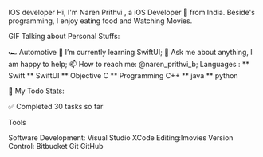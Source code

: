 
IOS developer
Hi, I'm Naren Prithvi , a iOS Developer 🚀 from India. Beside's programming, I enjoy eating food and Watching Movies.

GIF
Talking about Personal Stuffs:

🏎 Automotive
🌱 I’m currently learning SwiftUI;
💬 Ask me about anything, I am happy to help;
📫 How to reach me: @naren_prithvi_b;
Languages :
** Swift 
** SwiftUI 
** Objective C 
** Programming C++
** java
** python

🚧 My Todo Stats:

✅ Completed 30 tasks so far

Tools

Software Development: Visual Studio XCode
Editing:Imovies
Version Control: Bitbucket Git GitHub 
